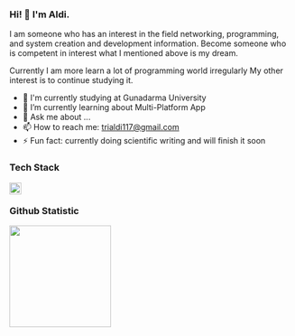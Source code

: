 ### Hi! 👋 I'm Aldi.

I am someone who has an interest in the field networking, programming, and system creation and development information. Become someone who is competent in interest what I mentioned above is my dream. 

Currently I am more learn a lot of programming world irregularly My other interest is to continue studying it.

- 🔭 I'm currently studying at Gunadarma University
- 🌱 I’m currently learning about Multi-Platform App
- 💬 Ask me about ...
- 📫 How to reach me: trialdi117@gmail.com
- ⚡ Fun fact: currently doing scientific writing and will finish it soon

### Tech Stack
<a href="https://flutter.dev/"><img align="left" alt="Flutter" title="Flutter" width="21px" src="https://flutter.dev/assets/images/shared/brand/flutter/logo/flutter-lockup.png"/></a>
<br>

### Github Statistic
<p align="left">
<a href="https://github.com/trialdi">
  <img height="180em" src="https://github-readme-stats-eight-theta.vercel.app/api?username=trialdi&show_icons=true&theme=algolia&include_all_commits=true&count_private=true"/>
</a>
</p>
